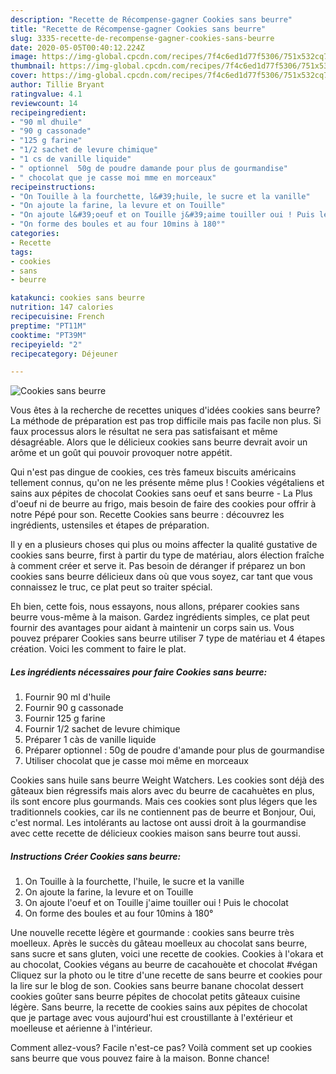 ```yaml
---
description: "Recette de Récompense-gagner Cookies sans beurre"
title: "Recette de Récompense-gagner Cookies sans beurre"
slug: 3335-recette-de-recompense-gagner-cookies-sans-beurre
date: 2020-05-05T00:40:12.224Z
image: https://img-global.cpcdn.com/recipes/7f4c6ed1d77f5306/751x532cq70/cookies-sans-beurre-photo-principale-de-la-recette.jpg
thumbnail: https://img-global.cpcdn.com/recipes/7f4c6ed1d77f5306/751x532cq70/cookies-sans-beurre-photo-principale-de-la-recette.jpg
cover: https://img-global.cpcdn.com/recipes/7f4c6ed1d77f5306/751x532cq70/cookies-sans-beurre-photo-principale-de-la-recette.jpg
author: Tillie Bryant
ratingvalue: 4.1
reviewcount: 14
recipeingredient:
- "90 ml dhuile"
- "90 g cassonade"
- "125 g farine"
- "1/2 sachet de levure chimique"
- "1 cs de vanille liquide"
- " optionnel  50g de poudre damande pour plus de gourmandise"
- " chocolat que je casse moi mme en morceaux"
recipeinstructions:
- "On Touille à la fourchette, l&#39;huile, le sucre et la vanille"
- "On ajoute la farine, la levure et on Touille"
- "On ajoute l&#39;oeuf et on Touille j&#39;aime touiller oui ! Puis le chocolat"
- "On forme des boules et au four 10mins à 180°"
categories:
- Recette
tags:
- cookies
- sans
- beurre

katakunci: cookies sans beurre 
nutrition: 147 calories
recipecuisine: French
preptime: "PT11M"
cooktime: "PT39M"
recipeyield: "2"
recipecategory: Déjeuner

---
```



![Cookies sans beurre](https://img-global.cpcdn.com/recipes/7f4c6ed1d77f5306/751x532cq70/cookies-sans-beurre-photo-principale-de-la-recette.jpg)

Vous êtes à la recherche de recettes uniques d'idées cookies sans beurre? La méthode de préparation est pas trop difficile mais pas facile non plus. Si faux processus alors le résultat ne sera pas satisfaisant et même désagréable. Alors que le délicieux cookies sans beurre devrait avoir un arôme et un goût qui pouvoir provoquer notre appétit.

Qui n&#39;est pas dingue de cookies, ces très fameux biscuits américains tellement connus, qu&#39;on ne les présente même plus ! Cookies végétaliens et sains aux pépites de chocolat Cookies sans oeuf et sans beurre - La Plus d&#39;oeuf ni de beurre au frigo, mais besoin de faire des cookies pour offrir à notre Pépé pour son. Recette Cookies sans beurre : découvrez les ingrédients, ustensiles et étapes de préparation.

Il y en a plusieurs choses qui plus ou moins affecter la qualité gustative de cookies sans beurre, first à partir du type de matériau, alors élection fraîche à comment créer et serve it. Pas besoin de déranger if préparez un bon cookies sans beurre délicieux dans où que vous soyez, car tant que vous connaissez le truc, ce plat peut so traiter spécial.


Eh bien, cette fois, nous essayons, nous allons, préparer cookies sans beurre vous-même à la maison. Gardez ingrédients simples, ce plat peut fournir des avantages pour aidant à maintenir un corps sain us. Vous pouvez préparer Cookies sans beurre utiliser 7 type de matériau et 4 étapes création. Voici les comment to faire le plat.

<!--inarticleads1-->

##### Les ingrédients nécessaires pour faire Cookies sans beurre:

1. Fournir 90 ml d&#39;huile
1. Fournir 90 g cassonade
1. Fournir 125 g farine
1. Fournir 1/2 sachet de levure chimique
1. Préparer 1 càs de vanille liquide
1. Préparer  optionnel : 50g de poudre d&#39;amande pour plus de gourmandise
1. Utiliser  chocolat que je casse moi même en morceaux


Cookies sans huile sans beurre Weight Watchers. Les cookies sont déjà des gâteaux bien régressifs mais alors avec du beurre de cacahuètes en plus, ils sont encore plus gourmands. Mais ces cookies sont plus légers que les traditionnels cookies, car ils ne contiennent pas de beurre et Bonjour, Oui, c&#39;est normal. Les intolérants au lactose ont aussi droit à la gourmandise avec cette recette de délicieux cookies maison sans beurre tout aussi. 

<!--inarticleads2-->

##### Instructions Créer Cookies sans beurre:

1. On Touille à la fourchette, l&#39;huile, le sucre et la vanille
1. On ajoute la farine, la levure et on Touille
1. On ajoute l&#39;oeuf et on Touille j&#39;aime touiller oui ! Puis le chocolat
1. On forme des boules et au four 10mins à 180°


Une nouvelle recette légère et gourmande : cookies sans beurre très moelleux. Après le succès du gâteau moelleux au chocolat sans beurre, sans sucre et sans gluten, voici une recette de cookies. Cookies à l&#39;okara et au chocolat, Cookies végans au beurre de cacahouète et chocolat #végan Cliquez sur la photo ou le titre d&#39;une recette de sans beurre et cookies pour la lire sur le blog de son. Cookies sans beurre banane chocolat dessert cookies goûter sans beurre pépites de chocolat petits gâteaux cuisine légère. Sans beurre, la recette de cookies sains aux pépites de chocolat que je partage avec vous aujourd&#39;hui est croustillante à l&#39;extérieur et moelleuse et aérienne à l&#39;intérieur. 


Comment allez-vous? Facile n'est-ce pas? Voilà comment set up cookies sans beurre que vous pouvez faire à la maison. Bonne chance!
